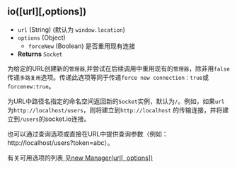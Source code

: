 ## io([url][,options])

- `url` (String) (默认为 `window.location`)
- `options` (Object)
    - `forceNew` (Boolean) 是否重用现有连接
- **Returns** `Socket`

为给定的URL创建新的`管理器`,并尝试在后续调用中重用现有的`管理器`，除非用`false`传递`多路复用`选项。传递此选项等同于传递`force new connection：true`或`forcenew:true`。

为URL中路径名指定的命名空间返回新的`Socket`实例，默认为`/`。例如，如果`url`为`http://localhost/users`，则将建立到`http://localhost` 的传输连接，并将建立到`/users`的socket.io连接。

也可以通过查询选项或直接在URL中提供查询参数（例如：http://localhost/users?token=abc）。

有关可用选项的列表,见[new Manager(url[, options])](https://socket.io/docs/client-api/#new-Manager-url-options) 